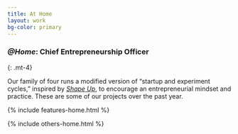 ```yaml
---
title: At Home
layout: work
bg-color: primary
---
```


### _@Home_: Chief Entrepreneurship Officer
{: .mt-4}

Our family of four runs a modified version of “startup and experiment cycles,” inspired by [_Shape Up_](https://basecamp.com/shapeup/), to encourage an entrepreneurial mindset and practice. These are some of our projects over the past year.

{% include features-home.html %}

{% include others-home.html %}
